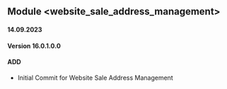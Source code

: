 ## Module <website_sale_address_management>

#### 14.09.2023
#### Version 16.0.1.0.0
#### ADD
 - Initial Commit for  Website Sale Address Management
